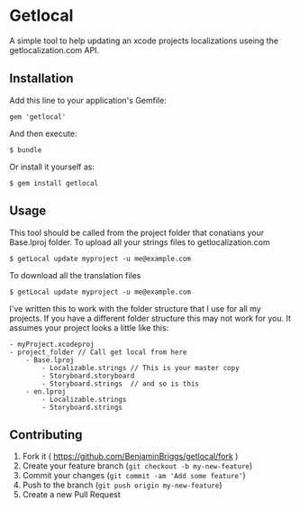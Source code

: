 # Getlocal

A simple tool to help updating an xcode projects localizations useing the getlocalization.com API.

## Installation

Add this line to your application's Gemfile:

    gem 'getlocal'

And then execute:

    $ bundle

Or install it yourself as:

    $ gem install getlocal

## Usage

This tool should be called from the project folder that conatians your Base.lproj folder.
To upload all your strings files to getlocalization.com

    $ getLocal update myproject -u me@example.com

To download all the translation files

    $ getLocal update myproject -u me@example.com

I've written this to work with the folder structure that I use for all my projects. If you have a different folder structure this may not work for you.
It assumes your project looks a little like this:

    - myProject.xcodeproj
    - project_folder // Call get local from here
        - Base.lproj
            - Localizable.strings // This is your master copy
            - Storyboard.storyboard
            - Storyboard.strings  // and so is this
        - en.lproj
            - Localizable.strings
            - Storyboard.strings
            
## Contributing

1. Fork it ( https://github.com/BenjaminBriggs/getlocal/fork )
2. Create your feature branch (`git checkout -b my-new-feature`)
3. Commit your changes (`git commit -am 'Add some feature'`)
4. Push to the branch (`git push origin my-new-feature`)
5. Create a new Pull Request
